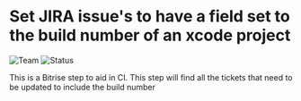 # Set JIRA issue's to have a field set to the build number of an xcode project
![Team](https://img.shields.io/badge/team-silver-lightgray.svg)
![Status](https://img.shields.io/badge/status-active-green.svg)

This is a Bitrise step to aid in CI. This step will find all the tickets that need to be updated to include the build number
